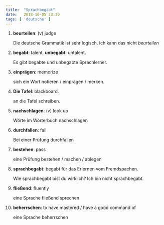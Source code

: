```yaml
---
title:  "Sprachbegabt"
date:   2018-10-05 23:30
tags: [ 'deutsche' ]
---
```


1. **beurteilen**: (v) judge

    Die deutsche Grammatik ist sehr logisch. Ich kann das nicht *beurteilen*

2. **begabt**: talent, **unbegabt**: untalent.

    Es gibt begabte und unbegabte Sprachlerner.

3. **einprägen**: memorize

    sich ein Wort notieren / einprägen / merken.

4. **Die Tafel**: blackboard.

    an die Tafel schreiben.

5. **nachschlagen**: (v) look up

    Wörte im Wörterbuch nachschlagen

6. **durchfallen**: fail

    Bei einer Prüfung durchfallen

7. **bestehen**: pass

    eine Prüfung bestehen / machen / ablegen

8. **sprachbegabt**: begabt für das Erlernen vom Fremdspachen.

    Wie sprachbegabt bist du wirklich?
    Ich bin nicht sprachbegabt.

9. **fließend**: fluently

    eine Sprache fließend sprechen

10. **beherrschen**: to have mastered / have a good command of

    eine Sprache beherrschen



